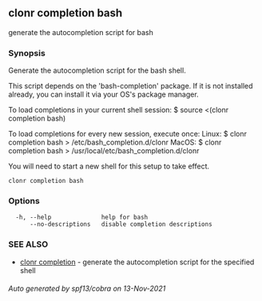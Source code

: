 ## clonr completion bash

generate the autocompletion script for bash

### Synopsis


Generate the autocompletion script for the bash shell.

This script depends on the 'bash-completion' package.
If it is not installed already, you can install it via your OS's package manager.

To load completions in your current shell session:
$ source <(clonr completion bash)

To load completions for every new session, execute once:
Linux:
  $ clonr completion bash > /etc/bash_completion.d/clonr
MacOS:
  $ clonr completion bash > /usr/local/etc/bash_completion.d/clonr

You will need to start a new shell for this setup to take effect.
  

```
clonr completion bash
```

### Options

```
  -h, --help              help for bash
      --no-descriptions   disable completion descriptions
```

### SEE ALSO

* [clonr completion](clonr_completion.md)	 - generate the autocompletion script for the specified shell

###### Auto generated by spf13/cobra on 13-Nov-2021
